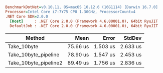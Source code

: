 ``` ini

BenchmarkDotNet=v0.10.11, OS=macOS 10.12.6 (16G1114) [Darwin 16.7.0]
Processor=Intel Core i7-7Y75 CPU 1.30GHz, ProcessorCount=4
.NET Core SDK=2.0.0
  [Host]     : .NET Core 2.0.0 (Framework 4.6.00001.0), 64bit RyuJIT
  DefaultJob : .NET Core 2.0.0 (Framework 4.6.00001.0), 64bit RyuJIT


```
|                Method |     Mean |    Error |   StdDev |
|---------------------- |---------:|---------:|---------:|
|           Take_10byte | 75.66 us | 1.503 us | 2.633 us |
|  Take_10byte_pipeline | 78.90 us | 1.547 us | 2.453 us |
| Take_10byte_pipeline2 | 89.49 us | 1.756 us | 2.836 us |
